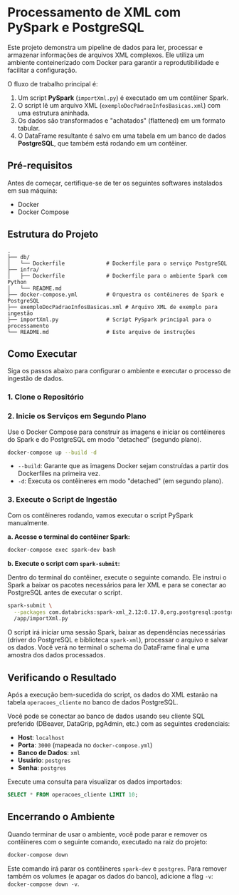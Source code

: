 # Processamento de XML com PySpark e PostgreSQL

Este projeto demonstra um pipeline de dados para ler, processar e armazenar informações de arquivos XML complexos. Ele utiliza um ambiente conteinerizado com Docker para garantir a reprodutibilidade e facilitar a configuração.

O fluxo de trabalho principal é:
1.  Um script **PySpark** (`importXml.py`) é executado em um contêiner Spark.
2.  O script lê um arquivo XML (`exemploDocPadraoInfosBasicas.xml`) com uma estrutura aninhada.
3.  Os dados são transformados e "achatados" (flattened) em um formato tabular.
4.  O DataFrame resultante é salvo em uma tabela em um banco de dados **PostgreSQL**, que também está rodando em um contêiner.

## Pré-requisitos

Antes de começar, certifique-se de ter os seguintes softwares instalados em sua máquina:
*   Docker
*   Docker Compose

## Estrutura do Projeto

```
.
├── db/
│   └── Dockerfile             # Dockerfile para o serviço PostgreSQL
├── infra/
│   ├── Dockerfile             # Dockerfile para o ambiente Spark com Python
│   └── README.md
├── docker-compose.yml         # Orquestra os contêineres de Spark e PostgreSQL
├── exemploDocPadraoInfosBasicas.xml # Arquivo XML de exemplo para ingestão
├── importXml.py               # Script PySpark principal para o processamento
└── README.md                  # Este arquivo de instruções
```

## Como Executar

Siga os passos abaixo para configurar o ambiente e executar o processo de ingestão de dados.

### 1. Clone o Repositório

### 2. Inicie os Serviços em Segundo Plano

Use o Docker Compose para construir as imagens e iniciar os contêineres do Spark e do PostgreSQL em modo "detached" (segundo plano).

```bash
docker-compose up --build -d
```
*   `--build`: Garante que as imagens Docker sejam construídas a partir dos Dockerfiles na primeira vez.
*   `-d`: Executa os contêineres em modo "detached" (em segundo plano).

### 3. Execute o Script de Ingestão
 
Com os contêineres rodando, vamos executar o script PySpark manualmente.

**a. Acesse o terminal do contêiner Spark:**

```bash
docker-compose exec spark-dev bash
```

**b. Execute o script com `spark-submit`:**

Dentro do terminal do contêiner, execute o seguinte comando. Ele instrui o Spark a baixar os pacotes necessários para ler XML e para se conectar ao PostgreSQL antes de executar o script.

```bash
spark-submit \
  --packages com.databricks:spark-xml_2.12:0.17.0,org.postgresql:postgresql:42.5.0 \
  /app/importXml.py
```

O script irá iniciar uma sessão Spark, baixar as dependências necessárias (driver do PostgreSQL e biblioteca `spark-xml`), processar o arquivo e salvar os dados. Você verá no terminal o schema do DataFrame final e uma amostra dos dados processados.

## Verificando o Resultado

Após a execução bem-sucedida do script, os dados do XML estarão na tabela `operacoes_cliente` no banco de dados PostgreSQL.

Você pode se conectar ao banco de dados usando seu cliente SQL preferido (DBeaver, DataGrip, pgAdmin, etc.) com as seguintes credenciais:

*   **Host**: `localhost`
*   **Porta**: `3000` (mapeada no `docker-compose.yml`)
*   **Banco de Dados**: `xml`
*   **Usuário**: `postgres`
*   **Senha**: `postgres`

Execute uma consulta para visualizar os dados importados:

```sql
SELECT * FROM operacoes_cliente LIMIT 10;
```

## Encerrando o Ambiente

Quando terminar de usar o ambiente, você pode parar e remover os contêineres com o seguinte comando, executado na raiz do projeto:

```bash
docker-compose down
```
Este comando irá parar os contêineres `spark-dev` e `postgres`. Para remover também os volumes (e apagar os dados do banco), adicione a flag `-v`: `docker-compose down -v`.